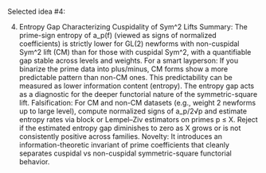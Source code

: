 Selected idea #4:

4) Entropy Gap Characterizing Cuspidality of Sym^2 Lifts
Summary: The prime-sign entropy of a_p(f) (viewed as signs of normalized coefficients) is strictly lower for GL(2) newforms with non-cuspidal Sym^2 lift (CM) than for those with cuspidal Sym^2, with a quantifiable gap stable across levels and weights.
For a smart layperson: If you binarize the prime data into plus/minus, CM forms show a more predictable pattern than non-CM ones. This predictability can be measured as lower information content (entropy). The entropy gap acts as a diagnostic for the deeper functorial nature of the symmetric-square lift.
Falsification: For CM and non-CM datasets (e.g., weight 2 newforms up to large level), compute normalized signs of a_p/2√p and estimate entropy rates via block or Lempel–Ziv estimators on primes p ≤ X. Reject if the estimated entropy gap diminishes to zero as X grows or is not consistently positive across families.
Novelty: It introduces an information-theoretic invariant of prime coefficients that cleanly separates cuspidal vs non-cuspidal symmetric-square functorial behavior.
